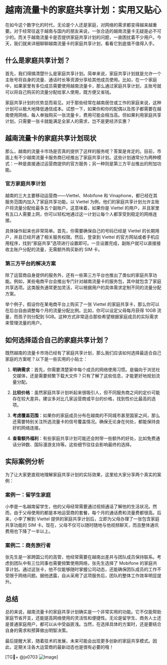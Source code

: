 # 越南流量卡的家庭共享计划：实用又贴心

在如今这个数字化的时代，无论是个人还是家庭，对网络的需求都变得越来越重要。对于经常往返于越南与国内的朋友来说，一张合适的越南流量卡无疑是必不可少的。而关于越南流量卡是否提供家庭共享计划的问题，一直困扰着不少用户。今天，我们就来详细聊聊越南流量卡的家庭共享计划，看看它到底值不值得入手。

## 什么是家庭共享计划？

首先，我们得搞清楚什么是家庭共享计划。简单来说，家庭共享计划就是允许一个主账号将自身的流量、通话时长等资源分享给其他成员使用。比如，在一个家庭中，如果家里有多位成员需要使用越南流量卡，那么通过家庭共享计划，主账号就可以将自己购买的流量分配给家人使用，既方便又省钱。

家庭共享计划的优势显而易见。对于那些经常在越南居住或工作的家庭来说，这种计划可以极大地降低通信成本。试想一下，如果你和你的配偶以及孩子都需要在越南使用网络，每人单独购买一张流量卡，费用可能会相当高。但如果利用家庭共享计划，只需要一张卡就能满足全家人的需求，岂不是更经济实惠？

## 越南流量卡的家庭共享计划现状

那么，越南的流量卡市场是否真的提供了这样的服务呢？答案是肯定的。目前，市面上有不少越南流量卡服务商已经推出了家庭共享计划。这些计划通常分为两种模式：一种是直接通过运营商提供的官方服务；另一种则是第三方平台推出的附加功能。

### 官方家庭共享计划

越南的三大主要移动运营商——Viettel、Mobifone 和 Vinaphone，都已经在其服务范围内加入了家庭共享功能。以 Viettel 为例，他们的家庭共享计划允许主账户将流量分配给最多五个副账户。这意味着，如果你是 Viettel 的用户，并且家里有五口人需要上网，你可以轻松地通过这一计划让每个人都享受到稳定的网络连接。

具体操作起来也非常简单。首先，你需要确保自己的号码已经是 Viettel 的长期用户，并且已经开通了相关服务权限。然后，登录到 Viettel 的官方网站或者手机应用程序，找到“家庭共享”选项进行设置即可。一旦设置完成，副账户就可以直接接收主账户分配的流量，无需额外购买新的 SIM 卡。

### 第三方平台的解决方案

除了运营商自身提供的服务外，还有一些第三方平台也推出了类似的家庭共享功能。例如，某些电商平台会推出专门针对越南流量卡的服务包，其中就包含了家庭共享选项。这类服务通常更加灵活，可以根据用户的具体需求定制不同的流量分配方案。

举个例子，假设你在某电商平台上购买了一张 Viettel 的家庭共享卡，那么你可以在后台自由调整每个月的流量分配比例。比如，你可以设定父母每月获得 10GB 流量，而孩子则分配到 5GB。这种方式非常适合那些希望根据家庭成员的实际需求来管理流量的用户。

## 如何选择适合自己的家庭共享计划？

既然越南的流量卡市场已经有了家庭共享计划，那么我们应该如何选择最适合自己家庭的方案呢？以下是一些实用的小贴士：

1. **明确需求**：首先，你需要清楚家中每个成员的网络使用习惯。是偏向于浏览社交媒体，还是需要频繁下载大文件？只有了解了这些信息，才能更好地规划流量分配。

2. **比较价格**：虽然家庭共享计划听起来很吸引人，但不同服务商之间的定价可能存在较大差异。建议多对比几家运营商或平台的价格，找到性价比最高的选项。

3. **考虑覆盖范围**：如果你的家庭成员分布在越南的不同城市甚至国家之间，那么还需要特别关注所选流量卡的信号覆盖情况。确保无论身在何处，都能保持良好的网络连接。

4. **查看额外福利**：有些家庭共享计划可能还会附带一些额外的好处，比如免费通话分钟数、国际漫游支持等。这些细节往往会影响最终的选择。

## 实际案例分析

为了让大家更直观地理解家庭共享计划的实际效果，这里给大家分享两个真实的案例：

### 案例一：留学生家庭

小李是一名越南留学生，他的父母经常需要通过视频通话了解他的生活状况。然而，由于父母使用的都是本地运营商的套餐，每个月的通话费和流量费都很高。后来，小李了解到 Viettel 提供的家庭共享计划后，立即为父母办理了一张包含家庭共享功能的 SIM 卡。现在，父母不仅可以随时随地与他视频聊天，而且整体通讯费用也下降了一半以上。

### 案例二：商务旅行者

张先生是一家跨国公司的高管，他经常需要在越南出差并与团队成员保持联系。考虑到团队中有三位同事也需要频繁使用网络，张先生选择了 Mobifone 的家庭共享计划。通过这张卡，他不仅能够随时掌握公司动态，还能确保团队成员的工作不受限于网络问题。据他透露，自从采用了这项服务后，团队的整体工作效率明显提升。

## 总结

总的来说，越南流量卡的家庭共享计划确实是一个非常实用的功能。它不仅能帮助家庭节省开支，还能提高网络使用的灵活性和便捷性。无论是留学生、商务人士还是普通家庭用户，都可以从中受益匪浅。当然，在选择具体的方案时，还是要结合自身的需求和预算做出明智决策。

最后提醒大家，随着技术的发展，未来可能会出现更多创新的家庭共享模式。因此，定期关注各大运营商的最新动态也是很有必要的哦！

[TG💪+ @jx0703 ![Image](https://github.com/user-attachments/assets/dbca1d08-cadb-493c-b0ec-ad6f7a83f270)]